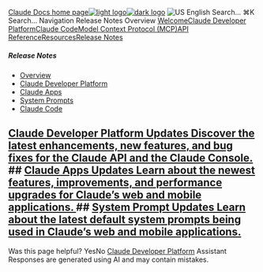 [Claude Docs home page![light logo](https://mintcdn.com/anthropic-claude-docs/DcI2Ybid7ZEnFaf0/logo/light.svg?fit=max&auto=format&n=DcI2Ybid7ZEnFaf0&q=85&s=c877c45432515ee69194cb19e9f983a2)![dark logo](https://mintcdn.com/anthropic-claude-docs/DcI2Ybid7ZEnFaf0/logo/dark.svg?fit=max&auto=format&n=DcI2Ybid7ZEnFaf0&q=85&s=f5bb877be0cb3cba86cf6d7c88185216)](/)
![US](https://d3gk2c5xim1je2.cloudfront.net/flags/US.svg)
English
Search...
⌘K
Search...
Navigation
Release Notes
Overview
[Welcome](/en/home)[Claude Developer Platform](/en/docs/intro)[Claude Code](/en/docs/claude-code/overview)[Model Context Protocol (MCP)](/en/docs/mcp)[API Reference](/en/api/messages)[Resources](/en/resources/overview)[Release Notes](/en/release-notes/overview)
##### Release Notes
 * [Overview](/en/release-notes/overview)
 * [Claude Developer Platform](/en/release-notes/api)
 * [Claude Apps](/en/release-notes/claude-apps)
 * [System Prompts](/en/release-notes/system-prompts)
 * [Claude Code](/en/release-notes/claude-code)
## [Claude Developer Platform Updates Discover the latest enhancements, new features, and bug fixes for the Claude API and the Claude Console. ](/en/release-notes/api)## [Claude Apps Updates Learn about the newest features, improvements, and performance upgrades for Claude’s web and mobile applications. ](/en/release-notes/claude-apps)## [System Prompt Updates Learn about the latest default system prompts being used in Claude’s web and mobile applications. ](/en/release-notes/system-prompts)
Was this page helpful?
YesNo
[Claude Developer Platform](/en/release-notes/api)
Assistant
Responses are generated using AI and may contain mistakes.